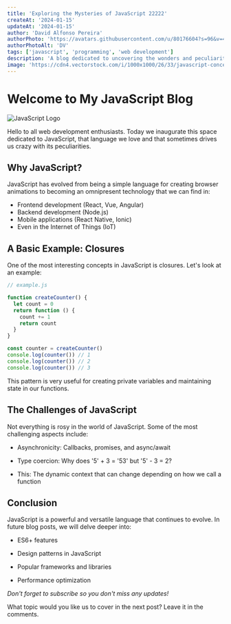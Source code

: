 ```yaml
---
title: 'Exploring the Mysteries of JavaScript 22222'
createAt: '2024-01-15'
updateAt: '2024-01-15'
author: 'David Alfonso Pereira'
authorPhoto: 'https://avatars.githubusercontent.com/u/80176604?s=96&v=4'
authorPhotoAlt: 'DV'
tags: ['javascript', 'programming', 'web development']
description: 'A blog dedicated to uncovering the wonders and peculiarities of JavaScript, the language of the web.'
image: 'https://cdn4.vectorstock.com/i/1000x1000/26/33/javascript-concept-banner-header-vector-24192633.jpg'
---
```


# Welcome to My JavaScript Blog

![JavaScript Logo](https://cdn4.vectorstock.com/i/1000x1000/26/33/javascript-concept-banner-header-vector-24192633.jpg)

Hello to all web development enthusiasts. Today we inaugurate this space dedicated to JavaScript, that language we love and that sometimes drives us crazy with its peculiarities.

## Why JavaScript?

JavaScript has evolved from being a simple language for creating browser animations to becoming an omnipresent technology that we can find in:

- Frontend development (React, Vue, Angular)
- Backend development (Node.js)
- Mobile applications (React Native, Ionic)
- Even in the Internet of Things (IoT)

## A Basic Example: Closures

One of the most interesting concepts in JavaScript is closures. Let's look at an example:

```js
// example.js

function createCounter() {
  let count = 0
  return function () {
    count += 1
    return count
  }
}

const counter = createCounter()
console.log(counter()) // 1
console.log(counter()) // 2
console.log(counter()) // 3
```

This pattern is very useful for creating private variables and maintaining state in our functions.

## The Challenges of JavaScript

Not everything is rosy in the world of JavaScript. Some of the most challenging aspects include:

- Asynchronicity: Callbacks, promises, and async/await

- Type coercion: Why does '5' + 3 = '53' but '5' - 3 = 2?

- This: The dynamic context that can change depending on how we call a function

## Conclusion

JavaScript is a powerful and versatile language that continues to evolve. In future blog posts, we will delve deeper into:

- ES6+ features

- Design patterns in JavaScript

- Popular frameworks and libraries

- Performance optimization

_Don't forget to subscribe so you don't miss any updates!_

What topic would you like us to cover in the next post? Leave it in the comments.
